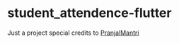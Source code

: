# student_attendence-flutter
  Just a project special credits to [PranjalMantri]("https://github.com/PranjalMantri")
